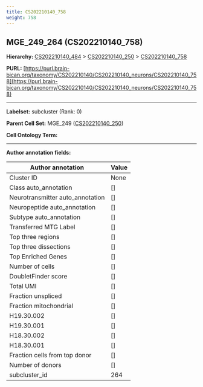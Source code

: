 ```yaml
---
title: CS202210140_758
weight: 758
---
```

## MGE_249_264 (CS202210140_758)
<b>Hierarchy: </b>
[CS202210140_484](../CS202210140_484) >
[CS202210140_250](../CS202210140_250) >
[CS202210140_758](../CS202210140_758)

**PURL:** [https://purl.brain-bican.org/taxonomy/CS202210140/CS202210140_neurons/CS202210140_758](https://purl.brain-bican.org/taxonomy/CS202210140/CS202210140_neurons/CS202210140_758)

---


**Labelset:** subcluster (Rank: 0)

**Parent Cell Set:** MGE_249 ([CS202210140_250](../CS202210140_250))



**Cell Ontology Term:** 

[MARKER GENES.]: #


---

[TRANSFERRED ANNOTATIONS.]: #


[AUTHOR ANNOTATION FIELDS.]: #


**Author annotation fields:**

| Author annotation | Value |
|-------------------|-------|
|Cluster ID|None|
|Class auto_annotation|[]|
|Neurotransmitter auto_annotation|[]|
|Neuropeptide auto_annotation|[]|
|Subtype auto_annotation|[]|
|Transferred MTG Label|[]|
|Top three regions|[]|
|Top three dissections|[]|
|Top Enriched Genes|[]|
|Number of cells|[]|
|DoubletFinder score|[]|
|Total UMI|[]|
|Fraction unspliced|[]|
|Fraction mitochondrial|[]|
|H19.30.002|[]|
|H19.30.001|[]|
|H18.30.002|[]|
|H18.30.001|[]|
|Fraction cells from top donor|[]|
|Number of donors|[]|
|subcluster_id|264|
